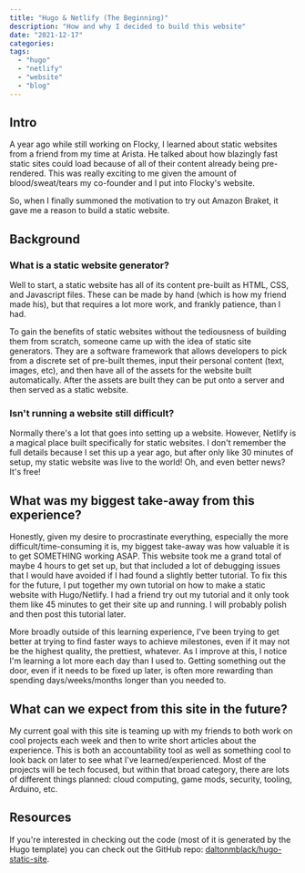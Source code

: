 ```yaml
---
title: "Hugo & Netlify (The Beginning)"
description: "How and why I decided to build this website"
date: "2021-12-17"
categories:
tags:
  - "hugo"
  - "netlify"
  - "website"
  - "blog"
---
```


## Intro

A year ago while still working on Flocky, I learned about static websites from a friend from my time at Arista. He talked about how blazingly fast static sites could load because of all of their content already being pre-rendered. This was really exciting to me given the amount of blood/sweat/tears my co-founder and I put into Flocky's website.

So, when I finally summoned the motivation to try out Amazon Braket, it gave me a reason to build a static website.

## Background

### What is a static website generator?

Well to start, a static website has all of its content pre-built as HTML, CSS, and Javascript files. These can be made by hand (which is how my friend made his), but that requires a lot more work, and frankly patience, than I had.

To gain the benefits of static websites without the tediousness of building them from scratch, someone came up with the idea of static site generators. They are a software framework that allows developers to pick from a discrete set of pre-built themes, input their personal content (text, images, etc), and then have all of the assets for the website built automatically. After the assets are built they can be put onto a server and then served as a static website.

### Isn't running a website still difficult?

Normally there's a lot that goes into setting up a website. However, Netlify is a magical place built specifically for static websites. I don't remember the full details because I set this up a year ago, but after only like 30 minutes of setup, my static website was live to the world! Oh, and even better news? It's free!

## What was my biggest take-away from this experience?

Honestly, given my desire to procrastinate everything, especially the more difficult/time-consuming it is, my biggest take-away was how valuable it is to get SOMETHING working ASAP. This website took me a grand total of maybe 4 hours to get set up, but that included a lot of debugging issues that I would have avoided if I had found a slightly better tutorial. To fix this for the future, I put together my own tutorial on how to make a static website with Hugo/Netlify. I had a friend try out my tutorial and it only took them like 45 minutes to get their site up and running. I will probably polish and then post this tutorial later.

More broadly outside of this learning experience, I've been trying to get better at trying to find faster ways to achieve milestones, even if it may not be the highest quality, the prettiest, whatever. As I improve at this, I notice I'm learning a lot more each day than I used to. Getting something out the door, even if it needs to be fixed up later, is often more rewarding than spending days/weeks/months longer than you needed to.

## What can we expect from this site in the future?

My current goal with this site is teaming up with my friends to both work on cool projects each week and then to write short articles about the experience. This is both an accountability tool as well as something cool to look back on later to see what I've learned/experienced. Most of the projects will be tech focused, but within that broad category, there are lots of different things planned: cloud computing, game mods, security, tooling, Arduino, etc.

## Resources

If you're interested in checking out the code (most of it is generated by the Hugo template) you can check out the GitHub repo: [daltonmblack/hugo-static-site](https://github.com/daltonmblack/hugo-static-site).
